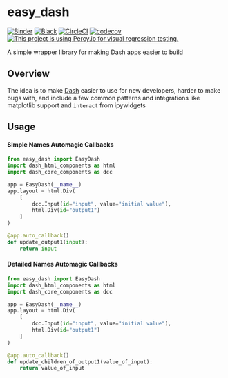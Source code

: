 # easy_dash
[![Binder](https://mybinder.org/badge_logo.svg)](https://mybinder.org/v2/gh/kmader/easy_dash/master)
[![Black](https://img.shields.io/badge/code%20style-black-000000.svg)](https://github.com/ambv/black)
[![CircleCI](https://circleci.com/gh/kmader/easy_dash.svg?style=svg)](https://circleci.com/gh/kmader/easy_dash)
[![codecov](https://codecov.io/gh/kmader/easy_dash/branch/master/graph/badge.svg)](https://codecov.io/gh/kmader/easy_dash/branch)
[![This project is using Percy.io for visual regression testing.](https://percy.io/static/images/percy-badge.svg)](https://percy.io)

A simple wrapper library for making Dash apps easier to build
## Overview

The idea is to make [Dash](https://github.com/plotly/dash) easier to use for new developers, harder to make bugs with,
and include a few common patterns and integrations like matplotlib support and `interact` from ipywidgets

## Usage

#### Simple Names Automagic Callbacks

```python
from easy_dash import EasyDash
import dash_html_components as html
import dash_core_components as dcc

app = EasyDash(__name__)
app.layout = html.Div(
    [
        dcc.Input(id="input", value="initial value"),
        html.Div(id="output1")
    ]
)

@app.auto_callback()
def update_output1(input):
    return input

```

#### Detailed Names Automagic Callbacks
```python
from easy_dash import EasyDash
import dash_html_components as html
import dash_core_components as dcc

app = EasyDash(__name__)
app.layout = html.Div(
    [
        dcc.Input(id="input", value="initial value"),
        html.Div(id="output1")
    ]
)

@app.auto_callback()
def update_children_of_output1(value_of_input):
    return value_of_input

```
